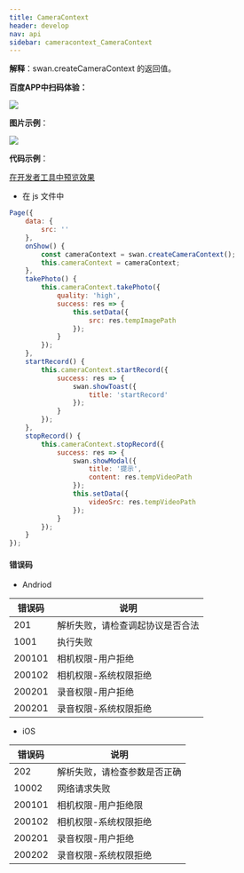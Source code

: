 ```yaml
---
title: CameraContext
header: develop
nav: api
sidebar: cameracontext_CameraContext
---
```






**解释**：swan.createCameraContext 的返回值。

**百度APP中扫码体验：**

<img src="https://b.bdstatic.com/miniapp/assets/images/doc_demo/camera.png"  class="demo-qrcode-image" />

**图片示例**：

<div class="m-doc-custom-examples">
    <div class="m-doc-custom-examples-correct">
        <img src="https://b.bdstatic.com/miniapp/images/createCamera.gif">
    </div>
    <div class="m-doc-custom-examples-correct">
        <img src=" ">
    </div>
    <div class="m-doc-custom-examples-correct">
        <img src=" ">
    </div>     
</div>


**代码示例**：
 
<a href="swanide://fragment/6087c1da593efa7eece7cc9f4b4e0a3e1573542045061" title="在开发者工具中预览效果" target="_self">在开发者工具中预览效果</a>

* 在 js 文件中

```javascript
Page({
    data: {
        src: ''
    },
    onShow() {
        const cameraContext = swan.createCameraContext();
        this.cameraContext = cameraContext;
    },
    takePhoto() {
        this.cameraContext.takePhoto({
            quality: 'high',
            success: res => {
                this.setData({
                    src: res.tempImagePath
                });
            }
        });
    },
    startRecord() {
        this.cameraContext.startRecord({
            success: res => {
                swan.showToast({
                    title: 'startRecord'
                });
            }
        });
    },
    stopRecord() {
        this.cameraContext.stopRecord({
            success: res => {
                swan.showModal({
                    title: '提示',
                    content: res.tempVideoPath
                });
                this.setData({
                    videoSrc: res.tempVideoPath
                });
            }
        });
    }
});
```

#### 错误码

* Andriod

|错误码|说明|
|--|--|
|201|解析失败，请检查调起协议是否合法|
|1001|执行失败|
|200101|相机权限-用户拒绝|
|200102|相机权限-系统权限拒绝|
|200201|录音权限-用户拒绝|
|200201|录音权限-系统权限拒绝|

* iOS

|错误码|说明|
|--|--|
|202  |解析失败，请检查参数是否正确|
|10002|网络请求失败|
|200101|相机权限-用户拒绝限|
|200102|相机权限-系统权限拒绝|
|200201|录音权限-用户拒绝|
|200202|录音权限-系统权限拒绝|

